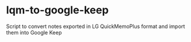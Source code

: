 # lqm-to-google-keep
Script to convert notes exported in LG QuickMemoPlus format and import them into Google Keep
